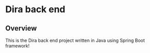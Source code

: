 # Dira back end

## Overview

This is the Dira back end project written in Java using Spring Boot framework!
